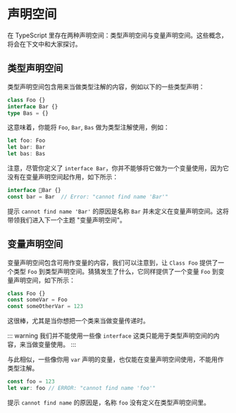 # 声明空间

在 TypeScript 里存在两种声明空间：类型声明空间与变量声明空间。这些概念，将会在下文中和大家探讨。

## 类型声明空间

类型声明空间包含用来当做类型注解的内容，例如以下的一些类型声明：

```ts
class Foo {}
interface Bar {}
type Bas = {}
```

这意味着，你能将 `Foo`, `Bar`, `Bas` 做为类型注解使用，例如：

```ts
let foo: Foo
let bar: Bar
let bas: Bas
```

注意，尽管你定义了 `interface Bar`，你并不能够将它做为一个变量使用，因为它没有在变量声明空间起作用，如下所示：

```ts
interface Bar {}
const bar = Bar  // Error: "cannot find name 'Bar'"
```

提示 `cannot find name 'Bar'` 的原因是名称 `Bar` 并未定义在变量声明空间。这将带领我们进入下一个主题 "变量声明空间"。

## 变量声明空间

变量声明空间包含可用作变量的内容，我们可以注意到，让 `Class Foo` 提供了一个类型 `Foo` 到类型声明空间。猜猜发生了什么，它同样提供了一个变量 `Foo` 到变量声明空间，如下所示：

```ts
class Foo {}
const someVar = Foo
const someOtherVar = 123
```

这很棒，尤其是当你想把一个类来当做变量传递时。

::: warning
我们并不能使用一些像 `interface` 这类只能用于类型声明空间的内容，来当做变量使用。
:::

与此相似，一些像你用 `var` 声明的变量，也仅能在变量声明空间使用，不能用作类型注解。

```js
const foo = 123
let var: foo // ERROR: "cannot find name 'foo'"
```

提示 `cannot find name` 的原因是，名称 `foo` 没有定义在类型声明空间里。